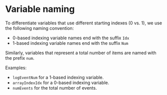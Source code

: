 # Variable naming

To differentiate variables that use different starting indexes (0 vs. 1), we use the following
naming convention:

* 0-based indexing variable names end with the suffix `Idx`
* 1-based indexing variable names end with the suffix `Num`

Similarly, variables that represent a total number of items are named with the prefix `num`.

Examples:

* `logEventNum` for a 1-based indexing variable.
* `arrayIndexIdx` for a 0-based indexing variable.
* `numEvents` for the total number of events.
 